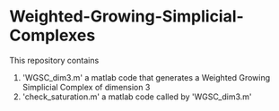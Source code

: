 # Weighted-Growing-Simplicial-Complexes

This repository contains
1. 'WGSC_dim3.m' a matlab code that generates a Weighted Growing Simplicial Complex of dimension 3
2. 'check_saturation.m' a matlab code called by 'WGSC_dim3.m'

